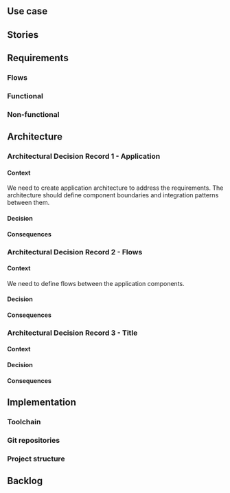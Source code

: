 ## Use case

## Stories

## Requirements

### Flows

### Functional

### Non-functional

## Architecture

### Architectural Decision Record 1 - Application

#### Context

We need to create application architecture to address the requirements. The architecture should define component boundaries and integration patterns between them.

#### Decision

#### Consequences

### Architectural Decision Record 2 - Flows

#### Context

We need to define flows between the application components.

#### Decision

#### Consequences

### Architectural Decision Record 3 - Title

#### Context

#### Decision

#### Consequences

## Implementation

### Toolchain

### Git repositories

### Project structure

## Backlog
